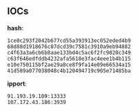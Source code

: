 
## IOCs

__hash__:

```text
1ce0c293f2042b677cd55a393913ec052eded4b9
68d88d1918676c87dcd39c7581c3910a9eb94882
c4f63a3a6cb6b8aae133bd4c5ac6f2fc9020c349
c63f646edfddb4232afa5618e3fac4eee1b4b115
e10e750115bf2ae29a8ce8f9fa14e09e66534a15
41d589a077038048c4b120494719c905e71485ba
```
__ipport__:

```text
91.193.19.109:13333
107.172.43.186:3939
```
